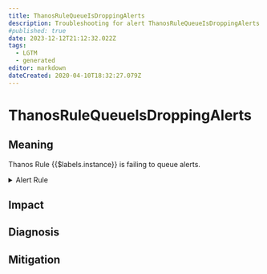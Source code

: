 ```yaml
---
title: ThanosRuleQueueIsDroppingAlerts
description: Troubleshooting for alert ThanosRuleQueueIsDroppingAlerts
#published: true
date: 2023-12-12T21:12:32.022Z
tags: 
  - LGTM
  - generated
editor: markdown
dateCreated: 2020-04-10T18:32:27.079Z
---
```


# ThanosRuleQueueIsDroppingAlerts

## Meaning
[//]: # "Short paragraph that explains what the alert means"
Thanos Rule {{$labels.instance}} is failing to queue alerts.

<details>
  <summary>Alert Rule</summary>

{{% rule "thanos/thanos-ruler.yml" "ThanosRuleQueueIsDroppingAlerts" %}}

<!-- Rule when generated

```yaml
alert: ThanosRuleQueueIsDroppingAlerts
expr: sum by (job, instance) (rate(thanos_alert_queue_alerts_dropped_total{job=~".*thanos-rule.*"}[5m])) > 0
for: 5m
labels:
    severity: critical
annotations:
    summary: Thanos Rule Queue Is Dropping Alerts (instance {{ $labels.instance }})
    description: |-
        Thanos Rule {{$labels.instance}} is failing to queue alerts.
          VALUE = {{ $value }}
          LABELS = {{ $labels }}
    runbook: https://github.com/srerun/prometheus-alerts/blob/main/content/runbooks/thanos-ruler/ThanosRuleQueueIsDroppingAlerts.md

```

-->

</details>


## Impact
[//]: # "What could / will happen if the alert is not addressed"



## Diagnosis
[//]: # "Steps to take to identify the cause of the problem"



## Mitigation
[//]: # "The steps necessary to resolve the alert"
